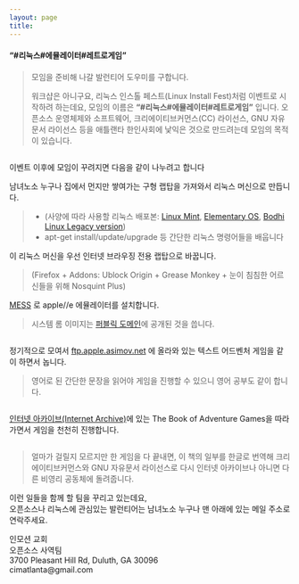 ```yaml
---
layout: page
title:
---
```

<html>
<head>
<meta charset="UTF-8">
<h4 id="리눅스에뮬레이터레트로게임"><strong>“#리눅스#에뮬레이터#레트로게임”</strong></h4>

<blockquote>
  <p>모임을 준비해 나갈 발런티어 도우미를 구합니다.</p>

  <p>워크샵은 아니구요, 리눅스 인스톨 페스트(Linux Install Fest)처럼 이벤트로 시작하려 하는데요, 모임의 이름은 <strong>“#리눅스#에뮬레이터#레트로게임”</strong> 입니다. 오픈소스 운영체제와 소프트웨어, 크리에이티브커먼스(CC) 라이선스, GNU 자유문서 라이선스 등을 애틀랜타 한인사회에 낯익은 것으로 만드려는데 모임의 목적이 있습니다.</p>
</blockquote>

<p><img src="https://upload.wikimedia.org/wikipedia/commons/thumb/7/7a/CreativeCommons_logo_trademark.svg/450px-CreativeCommons_logo_trademark.svg.png" alt="" title=""></p>

<p><i class="icon-cog"></i> 이벤트 이후에 모임이 꾸려지면 다음을 같이 나누려고 합니다</p>

<p><i class="icon-refresh"></i> 남녀노소 누구나 집에서 먼지만 쌓여가는 구형 랩탑을 가져와서 리눅스 머신으로 만듭니다.</p>

<blockquote>
  <ul>
  <li>(사양에 따라 사용할 리눅스 배포본: <a href="https://www.linuxmint.com">Linux Mint</a>, <a href="https://elementary.io">Elementary OS</a>, <a href="http://www.bodhilinux.com/w/selecting-the-correct-iso-image">Bodhi Linux Legacy version</a>)</li>
  <li>apt-get install/update/upgrade 등 간단한 리눅스 명령어들을 배웁니다</li>
  </ul>
</blockquote>

<p><i class="icon-file"></i> 이 리눅스 머신을 우선 인터넷 브라우징 전용 랩탑으로 바꿉니다. </p>

<blockquote>
  <p>(Firefox + Addons: Ublock Origin + Grease Monkey + 눈이 침침한 어르신들을 위해 Nosquint Plus)</p>
</blockquote>

<p><i class="icon-folder"></i> <a href="http://www.mess.org">MESS</a> 로 apple//e 에뮬레이터를 설치합니다.</p>

<blockquote>
  <p>시스템 롬 이미지는 <a href="http://a2go.applearchives.com/roms">퍼블릭 도메인</a>에 공개된 것을 씁니다.</p>
</blockquote>

<p><img src="http://www.retrogamer.net/wp-content/uploads/2014/12/Picture-011.png" alt="" title=""></p>

<p><i class="icon-folder-open"></i> 정기적으로 모여서 <a href="http://mirrors.apple2.org.za/ftp.apple.asimov.net/emulators/rom_images">ftp.apple.asimov.net</a> 에 올라와 있는 텍스트 어드벤처 게임을 같이 하면서 놉니다.</p>

<blockquote>
  <p>영어로 된 간단한 문장을 읽어야 게임을 진행할 수 있으니 영어 공부도 같이 합니다.</p>
</blockquote>

<p><img src="http://www.virtualapple.org/images/adventuresdisk.png" alt="" title=""></p>

<p><i class="icon-pencil"></i><a href="http://archive.org">인터넷 아카이브(Internet Archive)</a>에 있는 The Book of Adventure Games을 따라가면서 게임을 천천히 진행합니다.</p>

<p><img src="https://upload.wikimedia.org/wikipedia/commons/thumb/8/84/Internet_Archive_logo_and_wordmark.svg/180px-Internet_Archive_logo_and_wordmark.svg.png" alt="" title=""></p>

<blockquote>
  <p>얼마가 걸릴지 모르지만 한 게임을 다 끝내면, 이 책의 일부를 한글로 번역해 크리에이티브커먼스와 GNU 자유문서 라이선스로 다시 인터넷 아카이브나 아니면 다른 비영리 공동체에 돌려줍니다.</p>
</blockquote>

<p><i class="icon-provider-stackedit"></i> 이런 일들을 함께 할 팀을 꾸리고 있는데요, <br>
오픈소스나 리눅스에 관심있는 발런티어는 남녀노소 누구나 맨 아래에 있는 메일 주소로 연락주세요.</p>

<p>인모션 교회 <br>
오픈소스 사역팀 <br>
3700 Pleasant Hill Rd, Duluth, GA 30096 <br>
cimatlanta@gmail.com</p>
</body>
</html>

